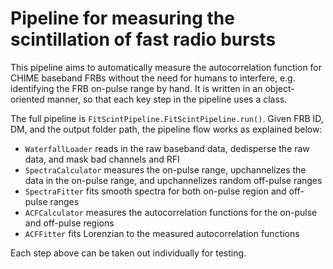 # Pipeline for measuring the scintillation of fast radio bursts

This pipeline aims to automatically measure the autocorrelation function for CHIME baseband FRBs without the need for humans to interfere, e.g. identifying the FRB on-pulse range by hand.
It is written in an object-oriented manner, so that each key step in the pipeline uses a class.

The full pipeline is `FitScintPipeline.FitScintPipeline.run()`.
Given FRB ID, DM, and the output folder path, the pipeline flow works as explained below:
* `WaterfallLoader` reads in the raw baseband data, dedisperse the raw data, and mask bad channels and RFI
* `SpectraCalculator` measures the on-pulse range, upchannelizes the data in the on-pulse range, and upchannelizes random off-pulse ranges
* `SpectraFitter` fits smooth spectra for both on-pulse region and off-pulse ranges
* `ACFCalculator` measures the autocorrelation functions for the on-pulse and off-pulse regions
* `ACFFitter` fits Lorenzian to the measured autocorrelation functions

Each step above can be taken out individually for testing.
